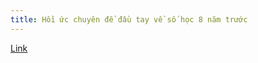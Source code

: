 ```yaml
---
title: Hồi ức chuyên đề đầu tay về số học 8 năm trước
---
```


[Link](https://drive.google.com/open?id=0B2L_djw49LqvT2hsRUJwMnpmMHc)